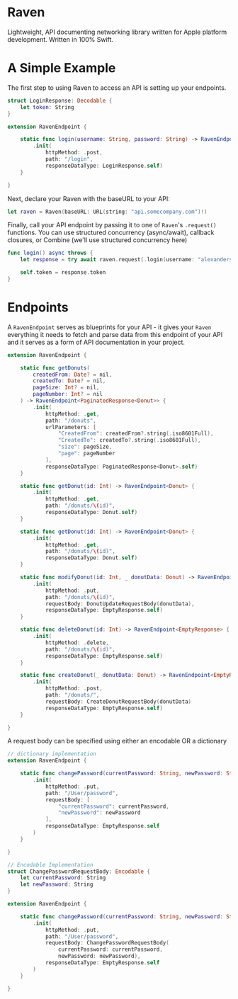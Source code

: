 # Raven
Lightweight, API documenting networking library written for Apple platform development. Written in 100% Swift.

# A Simple Example
The first step to using Raven to access an API is setting up your endpoints. 
```swift
struct LoginResponse: Decodable {
    let token: String
}

extension RavenEndpoint {

    static func login(username: String, password: String) -> RavenEndpoint<LoginResponse> {
        .init(
            httpMethod: .post,
            path: "/login",
            responseDataType: LoginResponse.self)
    }

}
```
Next, declare your Raven with the baseURL to your API:
```swift
let raven = Raven(baseURL: URL(string: "api.somecompany.com")!)
```
Finally, call your API endpoint by passing it to one of `Raven`'s `.request()` functions. You can use structured concurrency (async/await), callback closures, or Combine (we'll use structured concurrency here)
```swift
func login() async throws {
    let response = try await raven.request(.login(username: "alexanderson", password: "LETMEIN"))

    self.token = response.token
}
```

# Endpoints
A `RavenEndpoint` serves as blueprints for your API - it gives your `Raven` everything it needs to fetch and parse data from this endpoint of your API and it serves as a form of API documentation in your project.
```swift
extension RavenEndpoint {

    static func getDonuts(
        createdFrom: Date? = nil,
        createdTo: Date? = nil,
        pageSize: Int? = nil,
        pageNumber: Int? = nil
    ) -> RavenEndpoint<PaginatedResponse<Donut>> {
        .init(
            httpMethod: .get,
            path: "/donuts",
            urlParameters: [
                "CreatedFrom": createdFrom?.string(.iso8601Full),
                "CreatedTo": createdTo?.string(.iso8601Full),
                "size": pageSize,
                "page": pageNumber
            ],
            responseDataType: PaginatedResponse<Donut>.self)
    }

    static func getDonut(id: Int) -> RavenEndpoint<Donut> {
        .init(
            httpMethod: .get,
            path: "/donuts/\(id)",
            responseDataType: Donut.self)
    }

    static func getDonut(id: Int) -> RavenEndpoint<Donut> {
        .init(
            httpMethod: .get,
            path: "/donuts/\(id)",
            responseDataType: Donut.self)
    }

    static func modifyDonut(id: Int, _ donutData: Donut) -> RavenEndpoint<EmptyResponse> {
        .init(
            httpMethod: .put,
            path: "/donuts/\(id)",
            requestBody: DonutUpdateRequestBody(donutData),
            responseDataType: EmptyResponse.self)
    }

    static func deleteDonut(id: Int) -> RavenEndpoint<EmptyResponse> {
        .init(
            httpMethod: .delete,
            path: "/donuts/\(id)",
            responseDataType: EmptyResponse.self)
    }

    static func createDonut(_ donutData: Donut) -> RavenEndpoint<EmptyResponse> {
        .init(
            httpMethod: .post,
            path: "/donuts/",
            requestBody: CreateDonutRequestBody(donutData)
            responseDataType: EmptyResponse.self)
    }

}
```
A request body can be specified using either an encodable OR a dictionary
```swift
// dictionary implementation
extension RavenEndpoint {

    static func changePassword(currentPassword: String, newPassword: String) -> RavenEndpoint<EmptyResponse> {
        .init(
            httpMethod: .put,
            path: "/User/password",
            requestBody: [
                "currentPassword": currentPassword,
                "newPassword": newPassword
            ],
            responseDataType: EmptyResponse.self
        )
    }

}
```
```swift
// Encodable Implementation
struct ChangePasswordRequestBody: Encodable {
    let currentPassword: String
    let newPassword: String
}

extension RavenEndpoint {

    static func changePassword(currentPassword: String, newPassword: String) -> RavenEndpoint<EmptyResponse> {
        .init(
            httpMethod: .put,
            path: "/User/password",
            requestBody: ChangePasswordRequestBody(
                currentPassword: currentPassword,
                newPassword: newPassword),
            responseDataType: EmptyResponse.self
        )
    }

}
```
